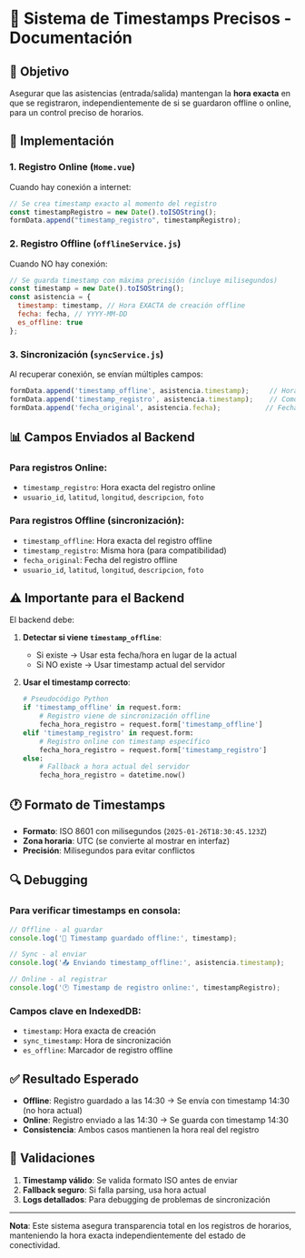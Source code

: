 # 📅 Sistema de Timestamps Precisos - Documentación

## 🎯 Objetivo
Asegurar que las asistencias (entrada/salida) mantengan la **hora exacta** en que se registraron, independientemente de si se guardaron offline o online, para un control preciso de horarios.

## 🔧 Implementación

### 1. **Registro Online** (`Home.vue`)
Cuando hay conexión a internet:
```javascript
// Se crea timestamp exacto al momento del registro
const timestampRegistro = new Date().toISOString();
formData.append("timestamp_registro", timestampRegistro);
```

### 2. **Registro Offline** (`offlineService.js`)
Cuando NO hay conexión:
```javascript
// Se guarda timestamp con máxima precisión (incluye milisegundos)
const timestamp = new Date().toISOString();
const asistencia = {
  timestamp: timestamp, // Hora EXACTA de creación offline
  fecha: fecha, // YYYY-MM-DD
  es_offline: true
};
```

### 3. **Sincronización** (`syncService.js`)
Al recuperar conexión, se envían múltiples campos:
```javascript
formData.append('timestamp_offline', asistencia.timestamp);     // Hora original offline
formData.append('timestamp_registro', asistencia.timestamp);    // Como timestamp_registro
formData.append('fecha_original', asistencia.fecha);           // Fecha original
```

## 📊 Campos Enviados al Backend

### Para registros Online:
- `timestamp_registro`: Hora exacta del registro online
- `usuario_id`, `latitud`, `longitud`, `descripcion`, `foto`

### Para registros Offline (sincronización):
- `timestamp_offline`: Hora exacta del registro offline
- `timestamp_registro`: Misma hora (para compatibilidad)
- `fecha_original`: Fecha del registro offline
- `usuario_id`, `latitud`, `longitud`, `descripcion`, `foto`

## ⚠️ Importante para el Backend

El backend debe:

1. **Detectar si viene `timestamp_offline`**:
   - Si existe → Usar esta fecha/hora en lugar de la actual
   - Si NO existe → Usar timestamp actual del servidor

2. **Usar el timestamp correcto**:
   ```python
   # Pseudocódigo Python
   if 'timestamp_offline' in request.form:
       # Registro viene de sincronización offline
       fecha_hora_registro = request.form['timestamp_offline']
   elif 'timestamp_registro' in request.form:
       # Registro online con timestamp específico
       fecha_hora_registro = request.form['timestamp_registro']
   else:
       # Fallback a hora actual del servidor
       fecha_hora_registro = datetime.now()
   ```

## 🕐 Formato de Timestamps

- **Formato**: ISO 8601 con milisegundos (`2025-01-26T18:30:45.123Z`)
- **Zona horaria**: UTC (se convierte al mostrar en interfaz)
- **Precisión**: Milisegundos para evitar conflictos

## 🔍 Debugging

### Para verificar timestamps en consola:
```javascript
// Offline - al guardar
console.log('💾 Timestamp guardado offline:', timestamp);

// Sync - al enviar
console.log('📤 Enviando timestamp_offline:', asistencia.timestamp);

// Online - al registrar
console.log('🕐 Timestamp de registro online:', timestampRegistro);
```

### Campos clave en IndexedDB:
- `timestamp`: Hora exacta de creación
- `sync_timestamp`: Hora de sincronización
- `es_offline`: Marcador de registro offline

## ✅ Resultado Esperado

- **Offline**: Registro guardado a las 14:30 → Se envía con timestamp 14:30 (no hora actual)
- **Online**: Registro enviado a las 14:30 → Se guarda con timestamp 14:30
- **Consistencia**: Ambos casos mantienen la hora real del registro

## 🚨 Validaciones

1. **Timestamp válido**: Se valida formato ISO antes de enviar
2. **Fallback seguro**: Si falla parsing, usa hora actual
3. **Logs detallados**: Para debugging de problemas de sincronización

---

**Nota**: Este sistema asegura transparencia total en los registros de horarios, manteniendo la hora exacta independientemente del estado de conectividad.
